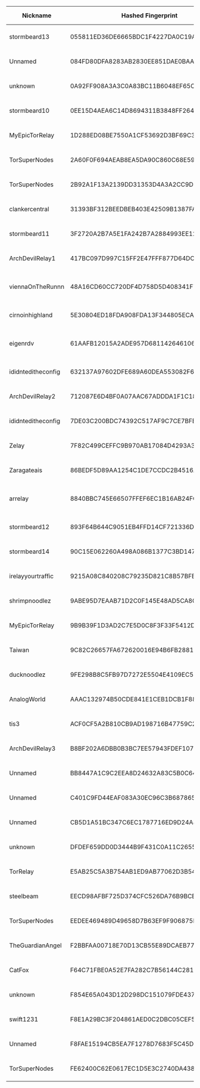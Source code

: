 | Nickname |  Hashed Fingerprint	| Or Addresses | Contact | Running | Flags | Last Seen | First Seen | Last Restarted | Advertised Bandwidth | Platform | Version | Version Status | Recommended Version | Verified hostnames | Exit policy |
|---|---|---|---|---|---|---|---|---|---|---|---|---|---|---|---|
|stormbeard13 | 055811ED36DE6665BDC1F4227DA0C19AB968C3D6 | ["97.126.163.122:13888"] | tor@allen.gg | true | Running, V2Dir, Valid | 2025-08-01 21:00:00 | 2025-08-01 19:00:00 | 2025-08-01 17:51:59 | 0 | Tor 0.4.8.14 on Linux | 0.4.8.14 | recommended | true | N/A | ["reject *:*"]|
|Unnamed | 084FD80DFA8283AB2830EE851DAE0BAA310A67D2 | ["97.75.245.199:9001"] | N/A | false | Running, V2Dir, Valid | 2025-08-01 17:00:00 | 2025-08-01 01:00:00 | 2025-08-01 00:19:32 | 0 | Tor 0.4.8.16 on Linux | 0.4.8.16 | recommended | true | N/A | ["reject *:*"]|
|unknown | 0A92FF908A3A3C0A83BC11B6048EF65CCBB43A09 | ["110.14.164.71:9001"] | root@localhost | false | Running, V2Dir, Valid | 2025-08-01 18:00:00 | 2025-08-01 15:00:00 | 2025-08-01 14:24:53 | 0 | Tor 0.4.8.14 on Linux | 0.4.8.14 | recommended | true | N/A | ["reject *:*"]|
|stormbeard10 | 0EE15D4AEA6C14D8694311B3848FF264533895E6 | ["97.126.163.122:10888"] | tor@allen.gg | true | Running, V2Dir, Valid | 2025-08-01 21:00:00 | 2025-08-01 20:00:00 | 2025-08-01 17:52:42 | 0 | Tor 0.4.8.14 on Linux | 0.4.8.14 | recommended | true | N/A | ["reject *:*"]|
|MyEpicTorRelay | 1D288ED08BE7550A1CF53692D3BF69C32A8CECE5 | ["84.68.106.150:9001"] | admin@myepicserver.net | true | Running, V2Dir, Valid | 2025-08-01 21:00:00 | 2025-08-01 13:00:00 | 2025-08-01 20:08:09 | 0 | Tor 0.4.8.10 on Linux | 0.4.8.10 | recommended | true | N/A | ["reject *:*"]|
|TorSuperNodes | 2A60F0F694AEAB8EA5DA90C860C68E59E43ACD2B | ["45.56.124.127:9001","[2600:3c00::2000:9ff:fea8:3a21]:9050"] | torsupernodes@protonmail.com | true | Running, V2Dir, Valid | 2025-08-01 21:00:00 | 2025-08-01 11:00:00 | 2025-08-01 09:58:30 | 0 | Tor 0.4.8.17 on Linux | 0.4.8.17 | recommended | true | ["45-56-124-127.ip.linodeusercontent.com"] | ["reject *:*"]|
|TorSuperNodes | 2B92A1F13A2139DD31353D4A3A2CC9D693451307 | ["172.232.30.157:9001","[2600:3c06::2000:e9ff:feec:d812]:9050"] | torsupernodes@protonmail.com | true | Running, V2Dir, Valid | 2025-08-01 21:00:00 | 2025-08-01 10:00:00 | 2025-08-01 09:45:07 | 0 | Tor 0.4.8.17 on Linux | 0.4.8.17 | recommended | true | ["172-232-30-157.ip.linodeusercontent.com"] | ["reject *:*"]|
|clankercentral | 31393BF312BEEDBEB403E42509B1387FA62D7918 | ["100.2.54.66:34029"] | kinklank@proton.me | true | Running, V2Dir, Valid | 2025-08-01 21:00:00 | 2025-08-01 20:00:00 | 2025-08-01 15:50:20 | 0 | Tor 0.4.8.17 on Linux | 0.4.8.17 | recommended | true | ["pool-100-2-54-66.nycmny.fios.verizon.net"] | ["reject *:*"]|
|stormbeard11 | 3F2720A2B7A5E1FA242B7A2884993EE121E03972 | ["97.126.163.122:11888"] | tor@allen.gg | true | Running, V2Dir, Valid | 2025-08-01 21:00:00 | 2025-08-01 19:00:00 | 2025-08-01 17:52:03 | 0 | Tor 0.4.8.14 on Linux | 0.4.8.14 | recommended | true | N/A | ["reject *:*"]|
|ArchDevilRelay1 | 417BC097D997C15FF2E47FFF877D64DCB2D3E016 | ["45.83.22.150:4140"] | notHave@example.com | true | Running, V2Dir, Valid | 2025-08-01 21:00:00 | 2025-08-01 11:00:00 | 2025-08-01 10:10:44 | 0 | Tor 0.4.8.17 on Linux | 0.4.8.17 | recommended | true | N/A | ["reject *:*"]|
|viennaOnTheRunnn | 48A16CD60CC720DF4D758D5D408341F7F8A366DA | ["81.169.186.16:29003","[2a01:238:429c:9600:40e6:e961:9cf7:31d1]:29003"] | Mi Gibtsdonet <nobody AT example dot com> | true | Fast, Running, V2Dir, Valid | 2025-08-01 21:00:00 | 2025-08-01 03:00:00 | 2025-08-01 02:31:06 | 17055744 | Tor 0.4.8.12 on Linux | 0.4.8.12 | recommended | true | ["h2920043.stratoserver.net"] | ["reject *:*"]|
|cirnoinhighland | 5E30804ED18FDA908FDA13F344805ECA5B3D07E6 | ["23.171.9.75:443","[2602:f9ab:2:8f00::a]:443"] | sullen-flame-mauve@duck.com | true | Running, V2Dir, Valid | 2025-08-01 21:00:00 | 2025-08-01 20:00:00 | 2025-08-01 19:13:01 | 0 | Tor 0.4.8.17 on Linux | 0.4.8.17 | recommended | true | N/A | ["reject *:*"]|
|eigenrdv | 61AAFB12015A2ADE957D681142646106E44BB2AD | ["185.216.68.82:9001"] | N/A | true | Running, StaleDesc, V2Dir, Valid | 2025-08-01 21:00:00 | 2025-08-01 02:00:00 | 2025-08-01 01:07:21 | 0 | Tor 0.4.8.10 on Linux | 0.4.8.10 | recommended | true | N/A | ["reject *:*"]|
|ididnteditheconfig | 632137A97602DFE689A60DEA553082F6394249B0 | ["171.22.172.65:443"] | Random Person nobody@tor.org | false | Running, V2Dir, Valid | 2025-08-01 00:00:00 | 2025-08-01 00:00:00 | 2025-07-31 23:42:29 | 0 | Tor 0.4.8.14 on Linux | 0.4.8.14 | recommended | true | N/A | ["reject *:*"]|
|ArchDevilRelay2 | 712087E6D4BF0A07AAC67ADDDA1F1C18EAE51C7E | ["103.35.188.129:4140"] | notHave@example.com | true | Running, V2Dir, Valid | 2025-08-01 21:00:00 | 2025-08-01 11:00:00 | 2025-08-01 10:12:18 | 0 | Tor 0.4.8.17 on Linux | 0.4.8.17 | recommended | true | N/A | ["reject *:*"]|
|ididnteditheconfig | 7DE03C200BDC74392C517AF9C7CE7BFE0504FF10 | ["77.246.111.56:9000"] | Random Person <nobody AT example dot com> | true | Running, V2Dir, Valid | 2025-08-01 21:00:00 | 2025-08-01 10:00:00 | 2025-08-01 07:52:04 | 0 | Tor 0.4.8.17 on Linux | 0.4.8.17 | recommended | true | ["box.balzovskiy.ru"] | ["reject *:*"]|
|Zelay | 7F82C499CEFFC9B970AB17084D4293A31C9CFFAF | ["81.187.192.71:443","[2001:8b0:bb47::71]:443"] | hello@world.com | true | Running, V2Dir, Valid | 2025-08-01 21:00:00 | 2025-08-01 01:00:00 | 2025-08-01 00:06:51 | 0 | Tor 0.4.8.17 on Linux | 0.4.8.17 | recommended | true | N/A | ["reject *:*"]|
|Zaragateais | 86BEDF5D89AA1254C1DE7CCDC2B4516A9C4BF699 | ["84.249.202.58:9001"] | zaragateais@proton.me | true | Running, V2Dir, Valid | 2025-08-01 21:00:00 | 2025-08-01 04:00:00 | 2025-08-01 15:16:28 | 0 | Tor 0.4.8.10 on Linux | 0.4.8.10 | recommended | true | ["dsl-lprbng12-54f9ca-58.dhcp.inet.fi"] | ["reject *:*"]|
|arrelay | 8840BBC745E66507FFEF6EC1B16AB24FC5ADE36E | ["180.181.201.162:9001"] | N/A | true | Fast, Running, V2Dir, Valid | 2025-08-01 21:00:00 | 2025-08-01 06:00:00 | 2025-08-01 04:59:56 | 671812 | Tor 0.4.8.17 on Linux | 0.4.8.17 | recommended | true | N/A | ["reject *:*"]|
|stormbeard12 | 893F64B644C9051EB4FFD14CF721336DDAAD4A0A | ["97.126.163.122:12888"] | tor@allen.gg | true | Running, V2Dir, Valid | 2025-08-01 21:00:00 | 2025-08-01 19:00:00 | 2025-08-01 17:52:02 | 0 | Tor 0.4.8.14 on Linux | 0.4.8.14 | recommended | true | N/A | ["reject *:*"]|
|stormbeard14 | 90C15E062260A498A086B1377C3BD147A5F448E2 | ["97.126.163.122:14888"] | tor@allen.gg | true | Running, V2Dir, Valid | 2025-08-01 21:00:00 | 2025-08-01 19:00:00 | 2025-08-01 17:52:02 | 0 | Tor 0.4.8.14 on Linux | 0.4.8.14 | recommended | true | N/A | ["reject *:*"]|
|irelayyourtraffic | 9215A08C840208C79235D821C8B57BFB33245945 | ["38.45.67.186:9001"] | ali@ireadyouremails.com | true | Running, V2Dir, Valid | 2025-08-01 21:00:00 | 2025-08-01 07:00:00 | 2025-08-01 06:17:38 | 0 | Tor 0.4.8.17 on Linux | 0.4.8.17 | recommended | true | N/A | ["reject *:*"]|
|shrimpnoodlez | 9ABE95D7EAAB71D2C0F145E48AD5CA8C62C88361 | ["45.90.98.17:443"] | abuse@datalix.eu | true | Running, Valid | 2025-08-01 21:00:00 | 2025-08-01 18:00:00 | 2025-08-01 20:19:50 | 0 | Tor 0.4.8.17 on Linux | 0.4.8.17 | recommended | true | N/A | ["reject *:*"]|
|MyEpicTorRelay | 9B9B39F1D3AD2C7E5D0C8F3F33F5412DDB3B7D2C | ["84.68.106.150:9001"] | admin@myepicserver.net | false | Running, V2Dir, Valid | 2025-08-01 11:00:00 | 2025-08-01 11:00:00 | 2025-08-01 19:46:02 | 0 | Tor 0.4.8.10 on Linux | 0.4.8.10 | recommended | true | N/A | ["reject *:*"]|
|Taiwan | 9C82C26657FA672620016E94B6FB288103653165 | ["146.59.153.47:9001","[2001:41d0:304:200::7e64]:9001"] | your_email@example.com | true | Running, V2Dir, Valid | 2025-08-01 21:00:00 | 2025-08-01 14:00:00 | 2025-08-01 15:24:41 | 0 | Tor 0.4.8.10 on Linux | 0.4.8.10 | recommended | true | ["vps-08217002.vps.ovh.net"] | ["reject *:*"]|
|ducknoodlez | 9FE298B8C5FB97D7272E5504E4109EC506292998 | ["194.15.36.92:443"] | abuse@datalix.eu | true | Running, Valid | 2025-08-01 21:00:00 | 2025-08-01 18:00:00 | 2025-08-01 18:46:26 | 0 | Tor 0.4.8.17 on Linux | 0.4.8.17 | recommended | true | N/A | ["reject *:*"]|
|AnalogWorld | AAAC132974B50CDE841E1CEB1DCB1F8886049843 | ["90.242.208.210:9001"] | analogworld@torproject.org | true | Running, V2Dir, Valid | 2025-08-01 21:00:00 | 2025-08-01 20:00:00 | 2025-08-01 19:12:11 | 0 | Tor 0.4.8.17 on Linux | 0.4.8.17 | recommended | true | N/A | ["reject *:*"]|
|tis3 | ACF0CF5A2B810CB9AD198716B47759C2EC4C734A | ["23.95.75.226:443"] | N/A | true | Running, V2Dir, Valid | 2025-08-01 21:00:00 | 2025-08-01 21:00:00 | 2025-08-01 19:51:58 | 0 | Tor 0.4.8.17 on Linux | 0.4.8.17 | recommended | true | N/A | ["reject *:*"]|
|ArchDevilRelay3 | B8BF202A6DBB0B3BC7EE57943FDEF107F310A956 | ["45.12.145.95:4140"] | notHave@example.com | true | Running, V2Dir, Valid | 2025-08-01 21:00:00 | 2025-08-01 14:00:00 | 2025-08-01 13:31:01 | 0 | Tor 0.4.8.17 on Linux | 0.4.8.17 | recommended | true | N/A | ["reject *:*"]|
|Unnamed | BB8447A1C9C2EEA8D24632A83C5B0C6442F8DDD9 | ["88.218.206.133:21440","[2a09:b280:fe00:34:12aa:9132:dc9e:ea0c]:21440"] | N/A | false | Running, V2Dir, Valid | 2025-08-01 15:00:00 | 2025-08-01 15:00:00 | 2025-08-01 14:09:37 | 0 | Tor 0.4.8.17 on Linux | 0.4.8.17 | recommended | true | ["88.218.206.133.hosted-by.skhron.com.ua"] | ["reject *:*"]|
|Unnamed | C401C9FD44EAF083A30EC96C3B687865E27106FD | ["51.38.62.199:9001"] | N/A | true | Running, V2Dir, Valid | 2025-08-01 21:00:00 | 2025-08-01 15:00:00 | 2025-08-01 14:39:45 | 0 | Tor 0.4.8.4 on Linux | 0.4.8.4 | recommended | true | ["ns3142338.ip-51-38-62.eu"] | ["reject *:*"]|
|Unnamed | CB5D1A51BC347C6EC1787716ED9D24A8517AD73A | ["51.15.160.18:9001"] | N/A | true | Running, V2Dir, Valid | 2025-08-01 21:00:00 | 2025-08-01 09:00:00 | 2025-08-01 08:43:25 | 0 | Tor 0.4.8.4 on Linux | 0.4.8.4 | recommended | true | ["51-15-160-18.rev.poneytelecom.eu"] | ["reject *:*"]|
|unknown | DFDEF659DD0D3444B9F431C0A11C2655FA414BE5 | ["110.14.164.71:9001"] | root@localhost | true | Running, V2Dir, Valid | 2025-08-01 21:00:00 | 2025-08-01 20:00:00 | 2025-08-01 18:45:26 | 0 | Tor 0.4.8.14 on Linux | 0.4.8.14 | recommended | true | N/A | ["reject *:*"]|
|TorRelay | E5AB25C5A3B754AB1ED9AB77062D3B5494ED0BA3 | ["141.147.0.177:9001"] | rdg7cy8syhdqv4@gmail.com | true | Running, V2Dir, Valid | 2025-08-01 21:00:00 | 2025-08-01 06:00:00 | 2025-08-01 05:46:22 | 0 | Tor 0.4.8.17 on Linux | 0.4.8.17 | recommended | true | N/A | ["reject *:*"]|
|steelbeam | EECD98AFBF725D374CFC526DA76B9BCB6D987378 | ["94.246.243.151:9001"] | steelbeamrelay@proton.me | true | Running, V2Dir, Valid | 2025-08-01 21:00:00 | 2025-08-01 17:00:00 | 2025-08-01 16:03:23 | 0 | Tor 0.4.8.17 on Linux | 0.4.8.17 | recommended | true | ["94-246-243-151.ip.elisa.ee"] | ["reject *:*"]|
|TorSuperNodes | EEDEE469489D49658D7B63EF9F906875FF115D4F | ["172.104.57.51:9001","[2400:8901::2000:abff:fe2d:ba3e]:9050"] | torsupernodes@protonmail.com | true | Running, V2Dir, Valid | 2025-08-01 21:00:00 | 2025-08-01 01:00:00 | 2025-08-01 08:56:18 | 0 | Tor 0.4.8.17 on Linux | 0.4.8.17 | recommended | true | ["172-104-57-51.ip.linodeusercontent.com"] | ["reject *:*"]|
|TheGuardianAngel | F2BBFAA00718E70D13CB55E89DCAEB77910816D8 | ["86.60.210.160:9001"] | N/A | true | Running, V2Dir, Valid | 2025-08-01 21:00:00 | 2025-08-01 21:00:00 | 2025-08-01 19:55:00 | 0 | Tor 0.4.8.13 on Linux | 0.4.8.13 | recommended | true | ["86-60-210-160.dynamic.lounea.fi"] | ["reject *:*"]|
|CatFox | F64C71FBE0A52E7FA282C7B56144C281E90D0E07 | ["94.131.104.135:9001"] | CatFoxLV@protonmail.com | true | Running, StaleDesc, Valid | 2025-08-01 21:00:00 | 2025-08-01 03:00:00 | 2025-08-01 02:14:36 | 0 | Tor 0.4.8.17 on Linux | 0.4.8.17 | recommended | true | N/A | ["reject *:*"]|
|unknown | F854E65A043D12D298DC151079FDE437398F7C64 | ["110.14.164.71:9001"] | root@localhost | false | Running, V2Dir, Valid | 2025-08-01 19:00:00 | 2025-08-01 19:00:00 | 2025-08-01 17:56:32 | 0 | Tor 0.4.8.14 on Linux | 0.4.8.14 | recommended | true | N/A | ["reject *:*"]|
|swift1231 | F8E1A29BC3F204861AED0C2DBC05CEF5E0B96CF8 | ["171.22.172.65:443"] | Random Person nobody@tor.org | true | Running, V2Dir, Valid | 2025-08-01 21:00:00 | 2025-08-01 01:00:00 | 2025-08-01 12:40:15 | 0 | Tor 0.4.8.14 on Linux | 0.4.8.14 | recommended | true | N/A | ["reject *:*"]|
|Unnamed | F8FAE15194CB5EA7F1278D7683F5C45DD5101BB2 | ["90.110.97.68:443","[2a01:cb0c:819:3200:dea6:32ff:fefd:e2a2]:443"] | N/A | true | Running, V2Dir, Valid | 2025-08-01 21:00:00 | 2025-08-01 17:00:00 | 2025-08-01 16:00:02 | 0 | Tor 0.4.8.14 on Linux | 0.4.8.14 | recommended | true | ["lfbn-lil-1-1534-68.w90-110.abo.wanadoo.fr"] | ["reject *:*"]|
|TorSuperNodes | FE62400C62E0617EC1D5E3C2740DA438E3CAED34 | ["172.233.27.245:9001","[2600:3c0d::2000:d3ff:fe27:99a0]:9050"] | torsupernodes@protonmail.com | true | Running, V2Dir, Valid | 2025-08-01 21:00:00 | 2025-08-01 02:00:00 | 2025-08-01 09:04:58 | 0 | Tor 0.4.8.17 on Linux | 0.4.8.17 | recommended | true | ["172-233-27-245.ip.linodeusercontent.com"] | ["reject *:*"]|
